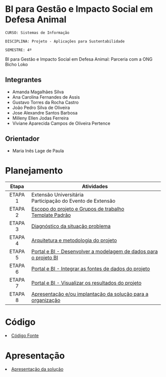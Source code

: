 # BI para Gestão e Impacto Social em Defesa Animal

`CURSO: Sistemas de Informação`

`DISCIPLINA: Projeto - Aplicações para Sustentabilidade`

`SEMESTRE: 4º`

BI para Gestão e Impacto Social em Defesa Animal: Parceria com a ONG Bicho Loko

## Integrantes

- Amanda Magalhães Silva
- Ana Carolina Fernandes de Assis
- Gustavo Torres da Rocha Castro
- João Pedro Silva de Oliveira
- Jose Alexandre Santos Barbosa
- Milleny Ellen Jodas Ferreira
- Viviane Aparecida Campos de Oliveira Pertence

## Orientador

- Maria Inês Lage de Paula

# Planejamento

|  Etapa  | Atividades                                                                                          |
| :-----: | --------------------------------------------------------------------------------------------------- |
| ETAPA 1 | Extensão Universitária <br> Participação do Evento de Extensão|
| ETAPA 2 | [Escopo do projeto e Grupos de trabalho ](context.md) <br> [Template Padrão](docs/template.md)                  |
| ETAPA 3 | [Diagnóstico da situação problema](docs/development.md)                                               |
| ETAPA 4 | [Arquitetura e metodologia do projeto](docs/context.md)     |
| ETAPA 5 | [Portal e BI - Desenvolver a modelagem de dados para o projeto BI](docs/context.md)                                                             |
| ETAPA 6 | [Portal e BI - Integrar as fontes de dados do projeto ](docs/context.md) |
| ETAPA 7 | [Portal e BI - Visualizar os resultados do projeto](docs/context.md) |
| ETAPA 8 | [Apresentação e/ou implantação da solução para a organização](presentation/README.md) |

# Código

<li><a href="src/README.md"> Código Fonte</a></li>

# Apresentação

<li><a href="presentation/README.md"> Apresentação da solução</a></li>
